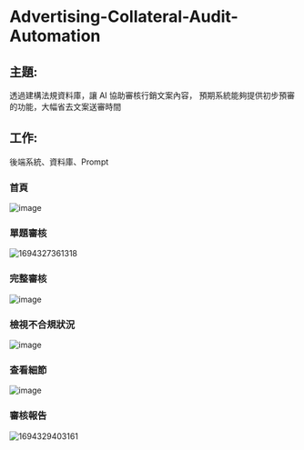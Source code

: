 # Advertising-Collateral-Audit-Automation
## 主題: 
透過建構法規資料庫，讓 AI 協助審核行銷文案內容， 預期系統能夠提供初步預審的功能，大幅省去文案送審時間


## 工作: 
後端系統、資料庫、Prompt


### 首頁
![image](https://github.com/Zhijwu/Advertising-Collateral-Audit-Automation/assets/113652924/102c7dec-6b25-4c70-8def-c268a4efe3dc)

### 單題審核
![1694327361318](https://github.com/Zhijwu/Advertising-Collateral-Audit-Automation/assets/113652924/00164715-8fb9-48be-82e5-2f8125577e77)

### 完整審核
![image](https://github.com/Zhijwu/Advertising-Collateral-Audit-Automation/assets/113652924/99bae37f-923c-482c-a7ab-660453688231)

### 檢視不合規狀況
![image](https://github.com/Zhijwu/Advertising-Collateral-Audit-Automation/assets/113652924/5e7a783e-9e2a-49b0-b0f4-43c25a5b449f)

### 查看細節
![image](https://github.com/Zhijwu/Advertising-Collateral-Audit-Automation/assets/113652924/30fc4dbf-6c44-401a-bbe1-fd3cbe71bd07)

### 審核報告
![1694329403161](https://github.com/Zhijwu/Advertising-Collateral-Audit-Automation/assets/113652924/dc3334ae-af7b-4bde-962d-d469766f3996)
